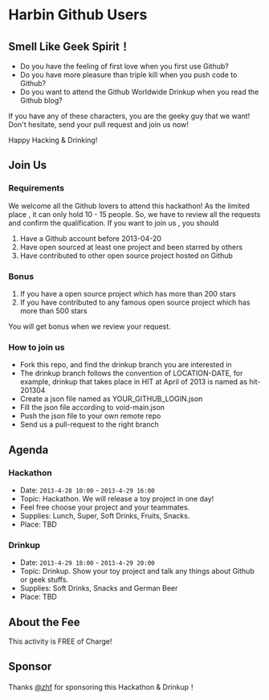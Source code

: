 # Harbin Github Users

## Smell Like Geek Spirit！

*  Do you have the feeling of first love  when you first use Github? 
*  Do you have more pleasure than triple kill when you push code to Github?
*  Do you want to attend the Github Worldwide Drinkup when you read the Github blog?

If you have any of these characters, you are the geeky guy that we want! Don't hesitate, send your pull request and join us now!

Happy Hacking & Drinking!

## Join Us

### Requirements

We welcome all the Github lovers to attend this hackathon! As the limited place , it can only hold 10 - 15 people. So, we have to review all the requests  and confirm the qualification. If you want to join us , you should 


1.  Have a  Github account before 2013-04-20
2.  Have open sourced at least one project and been starred by others  
3.  Have contributed to other open source project hosted on Github

### Bonus

1. If you have a open source project which has more than 200 stars
2. If you have contributed to any famous open source project which has more than 500 stars

You will get bonus when we review your request.

### How to join us

* Fork this repo, and find the drinkup branch you are interested in
* The drinkup branch follows the convention of LOCATION-DATE, for  example, drinkup that takes place in HIT at April of 2013 is named as hit-201304
* Create a json file named as YOUR_GITHUB_LOGIN.json
* Fill the json file according to void-main.json
* Push the json file to your own remote repo
* Send us a pull-request to the right branch

## Agenda

### Hackathon

* Date: `2013-4-28 10:00` - `2013-4-29 16:00`
* Topic: Hackathon. We will release a toy project in one day! 
* Feel free choose your project and your teammates.
* Supplies: Lunch, Super, Soft Drinks, Fruits, Snacks.
* Place: TBD

### Drinkup

* Date: `2013-4-29 18:00` - `2013-4-29 20:00`
* Topic: Drinkup. Show your toy project and talk any things about Github or geek stuffs. 
* Supplies: Soft Drinks, Snacks and German Beer
* Place: TBD

## About the Fee

This activity is FREE of Charge!

## Sponsor

Thanks [@zhf](https://github.com/zhf) for sponsoring this Hackathon & Drinkup！




